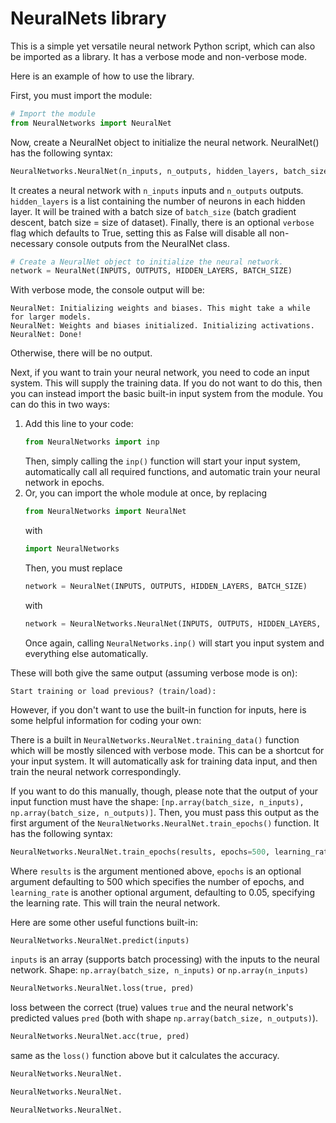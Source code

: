 # NeuralNets library
This is a simple yet versatile neural network Python script, which can also be imported as a library. It has a verbose mode and non-verbose mode.

Here is an example of how to use the library.

First, you must import the module:
```python
# Import the module
from NeuralNetworks import NeuralNet
```
Now, create a NeuralNet object to initialize the neural network. NeuralNet() has the following syntax: 
```python
NeuralNetworks.NeuralNet(n_inputs, n_outputs, hidden_layers, batch_size, verbose=True)
```
It creates a neural network with `n_inputs` inputs and `n_outputs` outputs. `hidden_layers` is a list containing the number of neurons in each hidden layer. It will be trained with a batch size of `batch_size` (batch gradient descent, batch size = size of dataset). Finally, there is an optional `verbose` flag which defaults to True, setting this as False will disable all non-necessary console outputs from the NeuralNet class.
```python
# Create a NeuralNet object to initialize the neural network.
network = NeuralNet(INPUTS, OUTPUTS, HIDDEN_LAYERS, BATCH_SIZE)
```
With verbose mode, the console output will be:
```
NeuralNet: Initializing weights and biases. This might take a while for larger models.
NeuralNet: Weights and biases initialized. Initializing activations.
NeuralNet: Done!
```
Otherwise, there will be no output.

Next, if you want to train your neural network, you need to code an input system. This will supply the training data. If you do not want to do this, then you can instead import the basic built-in input system from the module. You can do this in two ways:
1. Add this line to your code:
   ```python
   from NeuralNetworks import inp
   ```
   Then, simply calling the `inp()` function will start your input system, automatically call all required functions, and automatic train your neural network in epochs.
2. Or, you can import the whole module at once, by replacing
   ```python
   from NeuralNetworks import NeuralNet
   ```
   with
   ```python
   import NeuralNetworks
   ```
   Then, you must replace
   ```python
   network = NeuralNet(INPUTS, OUTPUTS, HIDDEN_LAYERS, BATCH_SIZE)
   ```
   with
   ```python
   network = NeuralNetworks.NeuralNet(INPUTS, OUTPUTS, HIDDEN_LAYERS, BATCH_SIZE)
   ```
   Once again, calling `NeuralNetworks.inp()` will start you input system and everything else automatically.

These will both give the same output (assuming verbose mode is on):
```
Start training or load previous? (train/load): 
```
However, if you don't want to use the built-in function for inputs, here is some helpful information for coding your own:

There is a built in `NeuralNetworks.NeuralNet.training_data()` function which will be mostly silenced with verbose mode. This can be a shortcut for your input system. It will automatically ask for training data input, and then train the neural network correspondingly.

If you want to do this manually, though, please note that the output of your input function must have the shape: `[np.array(batch_size, n_inputs), np.array(batch_size, n_outputs)]`. Then, you must pass this output as the first argument of the `NeuralNetworks.NeuralNet.train_epochs()` function. It has the following syntax:
```python
NeuralNetworks.NeuralNet.train_epochs(results, epochs=500, learning_rate=0.05)
```
Where `results` is the argument mentioned above, `epochs` is an optional argument defaulting to 500 which specifies the number of epochs, and `learning_rate` is another optional argument, defaulting to 0.05, specifying the learning rate. This will train the neural network.

Here are some other useful functions built-in:
```python
NeuralNetworks.NeuralNet.predict(inputs)
```
`inputs` is an array (supports batch processing) with the inputs to the neural network. Shape: `np.array(batch_size, n_inputs)` or `np.array(n_inputs)`
```python
NeuralNetworks.NeuralNet.loss(true, pred)
```
loss between the correct (true) values `true` and the neural network's predicted values `pred` (both with shape `np.array(batch_size, n_outputs)`).
```python
NeuralNetworks.NeuralNet.acc(true, pred)
```
same as the `loss()` function above but it calculates the accuracy.
```python
NeuralNetworks.NeuralNet.
```
```python
NeuralNetworks.NeuralNet.
```
```python
NeuralNetworks.NeuralNet.
```
